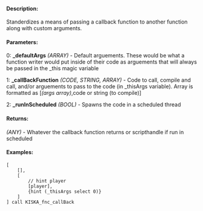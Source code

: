 #### Description:
Standerdizes a means of passing a callback function to another function along with custom arguments.

#### Parameters:
0: **_defaultArgs** *(ARRAY)* - Default arguements. These would be what a functionwriter would put inside of their code as arguements that will always be passedin the _this magic variable

1: **_callBackFunction** *(CODE, STRING, ARRAY)* - Code to call, compile and call, and/orarguements to pass to the code (in _thisArgs variable). Array is formatted as[*(args array)*,code or string (to compile)]

2: **_runInScheduled** *(BOOL)* - Spawns the code in a scheduled thread

#### Returns:
*(ANY)* - Whatever the callback function returns or scripthandle if run in scheduled

#### Examples:
```sqf
[
    [],
    [
        // hint player
        [player],
        {hint (_thisArgs select 0)}
    ]
] call KISKA_fnc_callBack
```

